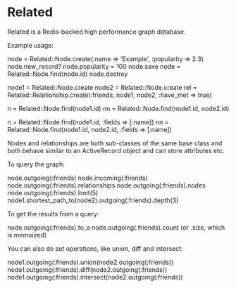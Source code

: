Related
=======

Related is a Redis-backed high performance graph database.

Example usage:

  node = Related::Node.create(:name => 'Example', :popularity => 2.3)
  node.new_record?
  node.popularity = 100
  node.save
  node = Related::Node.find(node.id)
  node.destroy

  node1 = Related::Node.create
  node2 = Related::Node.create
  rel = Related::Relationship.create(:friends, node1, node2, :have_met => true)

  n = Related::Node.find(node1.id)
  nn = Related::Node.find(node1.id, node2.id)

  n = Related::Node.find(node1.id, :fields => [:name])
  nn = Related::Node.find(node1.id, node2.id, :fields => [:name])

Nodes and relationships are both sub-classes of the same base class and both
behave similar to an ActiveRecord object and can store attributes etc.

To query the graph:

  node.outgoing(:friends)
  node.incoming(:friends)
  node.outgoing(:friends).relationships
  node.outgoing(:friends).nodes
  node.outgoing(:friends).limit(5)
  node1.shortest_path_to(node2).outgoing(:friends).depth(3)

To get the results from a query:

  node.outgoing(:friends).to_a
  node.outgoing(:friends).count (or .size, which is memoized)

You can also do set operations, like union, diff and intersect:

  node1.outgoing(:friends).union(node2.outgoing(:friends))
  node1.outgoing(:friends).diff(node2.outgoing(:friends))
  node1.outgoing(:friends).intersect(node2.outgoing(:friends))
